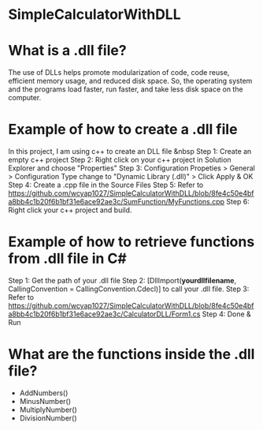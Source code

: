 # SimpleCalculatorWithDLL

# What is a .dll file?
The use of DLLs helps promote modularization of code, code reuse, efficient memory usage, 
and reduced disk space. So, the operating system and the programs load faster, run faster, and take less disk space on the computer.

# Example of how to create a .dll file 
In this project, I am using c++ to create an DLL file &nbsp
Step 1: Create an empty c++ project
Step 2: Right click on your c++ project in Solution Explorer and choose "Properties"
Step 3: Configuration Propeties > General > Configuration Type change to "Dynamic Library (.dll)" > Click Apply & OK
Step 4: Create a .cpp file in the Source Files
Step 5: Refer to https://github.com/wcyap1027/SimpleCalculatorWithDLL/blob/8fe4c50e4bfa8bb4c1b20f6b1bf31e6ace92ae3c/SumFunction/MyFunctions.cpp
Step 6: Right click your c++ project and build.

# Example of how to retrieve functions from .dll file in C#
Step 1: Get the path of your .dll file
Step 2: [DllImport(**yourdllfilename**, CallingConvention = CallingConvention.Cdecl)] to call your .dll file.
Step 3: Refer to https://github.com/wcyap1027/SimpleCalculatorWithDLL/blob/8fe4c50e4bfa8bb4c1b20f6b1bf31e6ace92ae3c/CalculatorDLL/Form1.cs
Step 4: Done & Run


# What are the functions inside the .dll file?
- AddNumbers()
- MinusNumber()
- MultiplyNumber()
- DivisionNumber()







